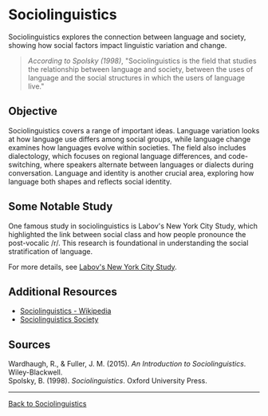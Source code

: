# Sociolinguistics

Sociolinguistics explores the connection between language and society, showing how social factors impact linguistic variation and change.

> *According to Spolsky (1998)*, "Sociolinguistics is the field that studies the relationship between language and society, between the uses of language and the social structures in which the users of language live."

## Objective

Sociolinguistics covers a range of important ideas. Language variation looks at how language use differs among social groups, while language change examines how languages evolve within societies. The field also includes dialectology, which focuses on regional language differences, and code-switching, where speakers alternate between languages or dialects during conversation. Language and identity is another crucial area, exploring how language both shapes and reflects social identity.

## Some Notable Study

One famous study in sociolinguistics is Labov's New York City Study, which highlighted the link between social class and how people pronounce the post-vocalic /r/. This research is foundational in understanding the social stratification of language.

For more details, see [Labov's New York City Study](../Language-and-Society/Labovs-New-York-City-Study.md).

## Additional Resources

- [Sociolinguistics - Wikipedia](https://en.wikipedia.org/wiki/Sociolinguistics)
- [Sociolinguistics Society](http://www.meertens.knaw.nl/ss17/)

## Sources

Wardhaugh, R., & Fuller, J. M. (2015). *An Introduction to Sociolinguistics*. Wiley-Blackwell.  
Spolsky, B. (1998). *Sociolinguistics*. Oxford University Press.

---

[Back to Sociolinguistics](../README.md)
